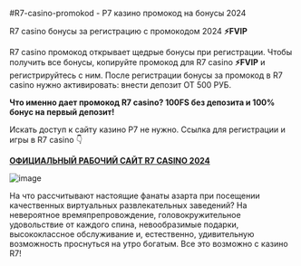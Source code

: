 #R7-casino-promokod - Р7 казино промокод на бонусы 2024

R7 casino бонусы за регистрацию с промокодом 2024 **⚡️FVIP**


R7 casino промокод открывает щедрые бонусы при регистрации. Чтобы получить все бонусы, копируйте промокод для R7 casino **⚡️FVIP** и регистрируйтесь с ним. После регистрации бонусы за промокод в R7 casino нужно активировать: внести депозит ОТ 500 РУБ.

**Что именно дает промокод R7 casino? 100FS без депозита и 100% бонус на первый депозит!**

Искать доступ к сайту казино Р7 не нужно. Ссылка для регистрации и игры в R7 casino 👇

**[ОФИЦИАЛЬНЫЙ РАБОЧИЙ САЙТ R7 CASINO 2024](https://linkcasino.ru/r7_casino)**

![image](https://github.com/user-attachments/assets/6ec20d7d-754b-4fa6-95ca-2bb6434c0ce2)


На что рассчитывают настоящие фанаты азарта при посещении качественных виртуальных развлекательных заведений? На невероятное времяпрепровождение, головокружительное удовольствие от каждого спина, невообразимые подарки, высококлассное обслуживание и, естественно, удивительную возможность проснуться на утро богатым. Все это возможно с казино R7!
